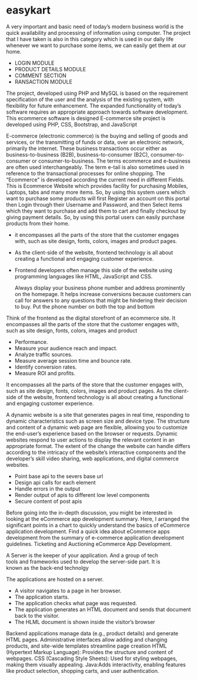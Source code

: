 # easykart
A very important and basic need of today’s modern business world
is the quick availability and processing of information using
computer. The project that I have taken is also in this category which
is used in our daily life whenever we want to purchase some items,
we can easily get them at our home.

- LOGIN MODULE
- PRODUCT DETAILS MODULE
- COMMENT SECTION
- RANSACTION MODULE

The project, developed using PHP and MySQL is based
on the requirement specification of the user and the
analysis of the existing system, with flexibility for future
enhancement. The expanded functionality of today’s
software requires an appropriate approach towards
software development. This ecommerce software is
designed E-commerce site project is developed using PHP,
CSS, Bootstrap, and JavaScript

E-commerce (electronic commerce) is the buying and selling of goods and services, or the transmitting of funds or data, over an electronic network, primarily the internet. These business transactions occur either as business-to-business (B2B), business-to-consumer (B2C), consumer-to-consumer or consumer-to-business. The terms ecommerce and e-business are often used interchangeably. The term e-tail is also sometimes used in reference to the transactional processes for online shopping. The “Ecommerce” is developed according the current need in different Fields. This is Ecommerce Website which provides facility for purchasing Mobiles, Laptops, tabs and many more items. So, by using this system users which want to purchase some products will first Register an account on this portal then Login through their Username and Password, and then Select items which they want to purchase and add them to cart and finally checkout by giving payment details. So, by using this portal users can easily purchase products from their home.

- it encompasses all the parts of the store that the customer engages with, such as site design, fonts, colors, images and product pages.
- As the client-side of the website, frontend technology is all about creating a functional and engaging customer experience.
- Frontend developers often manage this side of the website using programming languages like HTML, JavaScript and CSS.
 
  Always display your business phone number and address prominently on the homepage. It helps increase conversions because customers can call for answers to any questions that might be hindering their decision to buy. Put the phone number on both the top and bottom
  
Think of the frontend as the digital storefront of an ecommerce site. It encompasses all the parts of the store that the customer engages with, such as site design, fonts, colors, images and product 

- Performance.
- Measure your audience reach and impact.
- Analyze traffic sources.
- Measure average session time and bounce rate. 
- Identify conversion rates.
- Measure ROI and profits. 

It encompasses all the parts of the store that the customer engages with, such as site design, fonts, colors, images and product pages. As the client-side of the website, frontend technology is all about creating a functional and engaging customer experience. 

A dynamic website is a site that generates pages in real time, responding to dynamic characteristics such as screen size and device type. The structure and content of a dynamic web page are flexible, allowing you to customize the end-user’s experience based on the browser or requests.
Dynamic websites respond to user actions to display the relevant content in an appropriate format. The extent of the change the website can handle differs according to the intricacy of the website’s interactive components and the developer’s skill video sharing, web applications, and digital commerce websites.
- Point base api to the severs base url 
- Design api calls for each element 
- Handle errors in the output
- Render output of apis to different low level components
- Secure content of post apis

Before going into the in-depth discussion, you might be interested in looking at the eCommerce  app development  summary. Here, I arranged the significant points in a chart to quickly understand the basics of eCommerce application development. Find a quick idea about eCommerce apps development from the summary of e-commerce application development guidelines.
Ticketing and Auctioning eCommerce App Development.

A Server is the keeper of your application. And a group of tech    
tools and frameworks used to develop the server-side part. It is   
known as the back-end technolgy 

 The applications are hosted on a server.
 -  A visitor navigates to a page in her browser.
 -  The application starts.
  - The application checks what page was requested.
  - The application generates an HTML document and sends that document back to the visitor.
  - The HLML document is shown inside the visitor’s browser

Backend applications manage data (e.g., product details) and generate HTML pages.
Administrative interfaces allow adding and changing products, and site-wide templates streamline page creation HTML (Hypertext Markup Language): Provides the structure and content of webpages.
CSS (Cascading Style Sheets): Used for styling webpages, making them visually appealing.
Java:Adds interactivity, enabling features like product selection, shopping carts, and user authentication.





